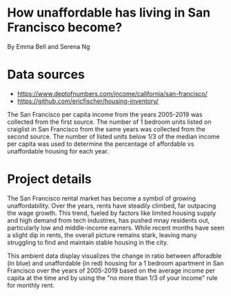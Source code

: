 # How unaffordable has living in San Francisco become?
By Emma Bell and Serena Ng

# Data sources
- https://www.deptofnumbers.com/income/california/san-francisco/
- https://github.com/ericfischer/housing-inventory/

The San Francisco per capita income from the years 2005-2019 was collected from the first source. The number of 1 bedroom units listed on craiglist in San Francisco from the same years was collected from the second source. The number of listed units below 1/3 of the median income per capita was used to determine the percentage of affordable vs unaffordable housing for each year. 

# Project details
The San Francisco rental market has become a symbol of growing unaffordability. Over the years, rents have steadily climbed, far outpacing the wage growth. This trend, fueled by factors like limited housing supply and high demand from tech industires, has pushed mnay residents out, particularly low and middle-income earners. While recent months have seen a slight dip in rents, the overall picture remains stark, leaving many struggling to find and maintain stable housing in the city.

This ambient data display visualizes the change in ratio between afforadble (in blue) and unaffordable (in red) housing for a 1 bedroom apartment in San Francisco over the years of 2005-2019 based on the average income per capita at the time and by using the "no more than 1/3 of your income" rule for monthly rent.